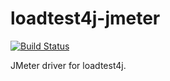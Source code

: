# loadtest4j-jmeter

[![Build Status](https://travis-ci.com/loadtest4j/loadtest4j-jmeter.svg?branch=master)](https://travis-ci.com/loadtest4j/loadtest4j-jmeter)

JMeter driver for loadtest4j.
